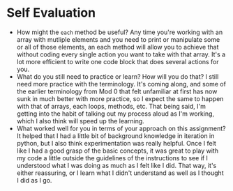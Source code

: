 # Self Evaluation

- How might the `each` method be useful?
Any time you're working with an array with mutliple elements and you need to print or manipulate some or all of those elements, an each method will allow you to achieve that without coding every single action you want to take with that array. It's a lot more efficient to write one code block that does several actions for you.
- What do you still need to practice or learn? How will you do that?
I still need more practice with the terminology. It's coming along, and some of the earlier terminology from Mod 0 that felt unfamiliar at first has now sunk in much better with more practice, so I expect the same to happen with that of arrays, each loops, methods, etc. That being said, I'm getting into the habit of talking out my process aloud as I'm working, which I also think will speed up the learning.
- What worked well for you in terms of your approach on this assignment?
 It helped that I had a little bit of background knowledge in iteration in python, but I also think experimentation was really helpful. Once I felt like I had a good grasp of the basic concepts, it was great to play with my code a little outside the guidelines of the instructions to see if I understood what I was doing as much as I felt like I did. That way, it's either reassuring, or I learn what I didn't understand as well as I thought I did as I go.
